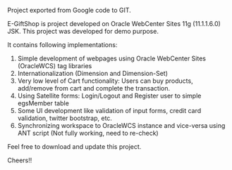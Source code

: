 Project exported from Google code to GIT.

E-GiftShop is project developed on Oracle WebCenter Sites 11g (11.1.1.6.0) JSK. This project was developed for demo purpose.

It contains following implementations:

1. Simple development of webpages using Oracle WebCenter Sites (OracleWCS) tag libraries
2. Internationalization (Dimension and Dimension-Set)
3. Very low level of Cart functionality: Users can buy products, add/remove from cart and complete the transaction.
4. Using Satellite forms: Login/Logout and Register user to simple egsMember table
5. Some UI development like validation of input forms, credit card validation, twitter bootstrap, etc.
6. Synchronizing workspace to OracleWCS instance and vice-versa using ANT script (Not fully working, need to re-check)

Feel free to download and update this project.

Cheers!!
